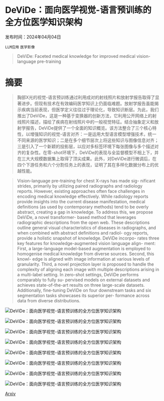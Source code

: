 # DeViDe：面向医学视觉-语言预训练的全方位医学知识架构

发布时间：2024年04月04日

`LLM应用` `医学影像`

> DeViDe: Faceted medical knowledge for improved medical vision-language pre-training

# 摘要

> 胸部X光的视觉-语言预训练通过利用成对的射线照片和放射学报告取得了显著进步。但现有技术在有效编码医学知识上仍面临难题。放射学报告虽能揭示疾病当前表现，但医学定义往往过于理论化，导致知识断层。为此，我们推出了DeViDe，这是一种基于变换器的创新方法，它利用公开网络上的射线照片描述，描绘了疾病在射线照片中的一般视觉特征。结合抽象定义和放射学报告，DeViDe提供了一个全面的知识概览。该方法整合了三个核心特性，以增强知识的视觉-语言对齐：一是运用大型语言模型增强技术，统一不同来源的医学知识；二是在多个细节层次上将这些知识与图像信息对齐；三是引入了一个新颖的投影层，以应对多标签环境下每张图像与多个描述对齐的复杂性。在零-shot环境下，DeViDe的表现与全监督模型不相上下，并在三大大规模数据集上取得了顶尖成果。此外，对DeViDe进行微调后，在四个下游任务和六个分割任务上的表现，证明了其在多样化数据分布上的优越性能。

> Vision-language pre-training for chest X-rays has made sig- nificant strides, primarily by utilizing paired radiographs and radiology reports. However, existing approaches often face challenges in encoding medical knowledge effectively. While radiology reports provide insights into the current disease manifestation, medical definitions (as used by contemporary methods) tend to be overly abstract, creating a gap in knowledge. To address this, we propose DeViDe, a novel transformer- based method that leverages radiographic descriptions from the open web. These descriptions outline general visual characteristics of diseases in radiographs, and when combined with abstract definitions and radiol- ogy reports, provide a holistic snapshot of knowledge. DeViDe incorpo- rates three key features for knowledge-augmented vision language align- ment: First, a large-language model-based augmentation is employed to homogenise medical knowledge from diverse sources. Second, this knowl- edge is aligned with image information at various levels of granularity. Third, a novel projection layer is proposed to handle the complexity of aligning each image with multiple descriptions arising in a multi-label setting. In zero-shot settings, DeViDe performs comparably to fully su- pervised models on external datasets and achieves state-of-the-art results on three large-scale datasets. Additionally, fine-tuning DeViDe on four downstream tasks and six segmentation tasks showcases its superior per- formance across data from diverse distributions.

![DeViDe：面向医学视觉-语言预训练的全方位医学知识架构](../../../paper_images/2404.03618/x1.png)

![DeViDe：面向医学视觉-语言预训练的全方位医学知识架构](../../../paper_images/2404.03618/x2.png)

![DeViDe：面向医学视觉-语言预训练的全方位医学知识架构](../../../paper_images/2404.03618/ridar.png)

![DeViDe：面向医学视觉-语言预训练的全方位医学知识架构](../../../paper_images/2404.03618/padchest_png.png)

![DeViDe：面向医学视觉-语言预训练的全方位医学知识架构](../../../paper_images/2404.03618/x3.png)

![DeViDe：面向医学视觉-语言预训练的全方位医学知识架构](../../../paper_images/2404.03618/line_chart.png)

![DeViDe：面向医学视觉-语言预训练的全方位医学知识架构](../../../paper_images/2404.03618/x4.png)

![DeViDe：面向医学视觉-语言预训练的全方位医学知识架构](../../../paper_images/2404.03618/x5.png)

[Arxiv](https://arxiv.org/abs/2404.03618)